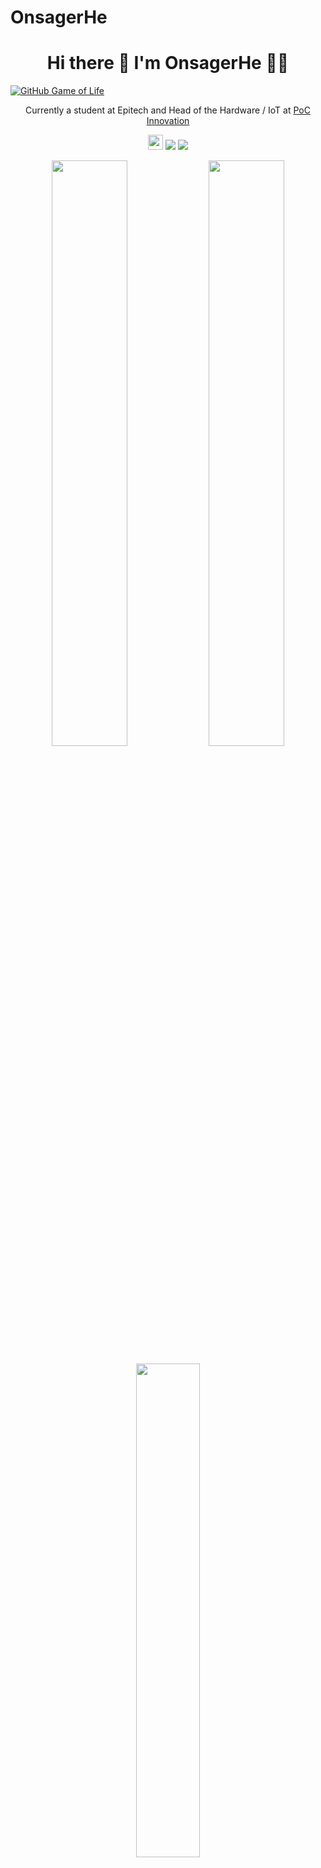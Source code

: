 # OnsagerHe

<h1 align='center'>
  Hi there 👋 I'm OnsagerHe 👩‍💻
</h1>

[![GitHub Game of Life](https://github4life.herokuapp.com/ethomson.gif?z=6)](https://github4life.herokuapp.com/ethomson)

<p align='center'>
    Currently a student at Epitech and Head of the Hardware / IoT at <a href=https://github.com/PoCInnovation>PoC Innovation </a>
</p>


<p align='center'>
<img src="https://hatscripts.github.io/circle-flags/flags/fr.svg" width="24">
<code><img src="https://visitor-badge.glitch.me/badge?page_id=OnsagerHe&style=flat-square"/></code>
<code><img src="https://badges.pufler.dev/repos/OnsagerHe"/></code>
</p>

<p align='center'>
  <img src="https://github-readme-stats.vercel.app/api?username=OnsagerHe&show_icons=true&theme=midnight-purple&layout=compact&count_private=true&include_all_commits=true" width="49%" />

  <img src="https://github-readme-streak-stats.herokuapp.com/?user=OnsagerHe&theme=midnight-purple&layout=compact" width="49%" /> 
</p>

<p align='center'>
<img src="https://github-readme-stats.vercel.app/api/top-langs/?username=OnsagerHe&layout=compact&theme=midnight-purple&langs_count=10&hide=shell,makefile&orgs=PoCInnovation&role=OWNER,ORGANIZATION_MEMBER,COLLABORATOR" width="45%" />

</p>


<p align='center'>
